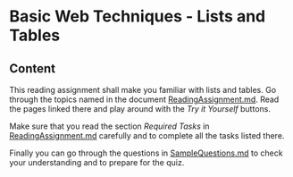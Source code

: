 # Basic Web Techniques - Lists and Tables

## Content

This reading assignment shall make you familiar with lists and tables. Go through the topics named in the document [ReadingAssignment.md](ReadingAssignment.md). Read the pages linked there and play around with the *Try it Yourself* buttons.

Make sure that you read the section *Required Tasks*  in [ReadingAssignment.md](ReadingAssignment.md) carefully and to complete all the tasks listed there.

Finally you can go through the questions in [SampleQuestions.md](SampleQuestions.md) to check your understanding and to prepare for the quiz.
